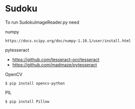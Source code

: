# Sudoku

To run SudokuImageReader.py need

numpy
```shell
https://docs.scipy.org/doc/numpy-1.10.1/user/install.html
```

pytesseract
 * https://github.com/tesseract-ocr/tesseract
 * https://github.com/madmaze/pytesseract

OpenCV
```shell
$ pip install opencv-python
```

PIL
```shell
$ pip install Pillow
```